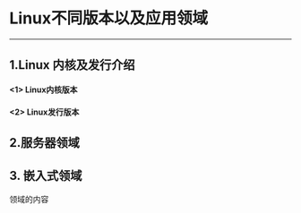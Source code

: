 # Linux不同版本以及应用领域

---

## 1.Linux 内核及发行介绍

#### &lt;1&gt; Linux内核版本

#### &lt;2&gt; Linux发行版本

## 2.服务器领域

## 3. 嵌入式领域
领域的内容




